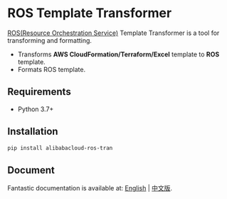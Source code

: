 # ROS Template Transformer

[ROS(Resource Orchestration Service)](https://www.alibabacloud.com/help/resource-orchestration-service) 
Template Transformer is a tool for transforming and formatting.

- Transforms **AWS CloudFormation/Terraform/Excel** template to **ROS** template.
- Formats ROS template.

## Requirements

- Python 3.7+

## Installation

```bash
pip install alibabacloud-ros-tran
```

## Document

Fantastic documentation is available at:
[English](https://aliyun.github.io/alibabacloud-ros-tool-transformer) |
[中文版](https://aliyun.github.io/alibabacloud-ros-tool-transformer/#/zh-cn/).
